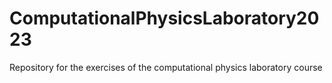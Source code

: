 # ComputationalPhysicsLaboratory2023
Repository for the exercises of the computational physics laboratory course
